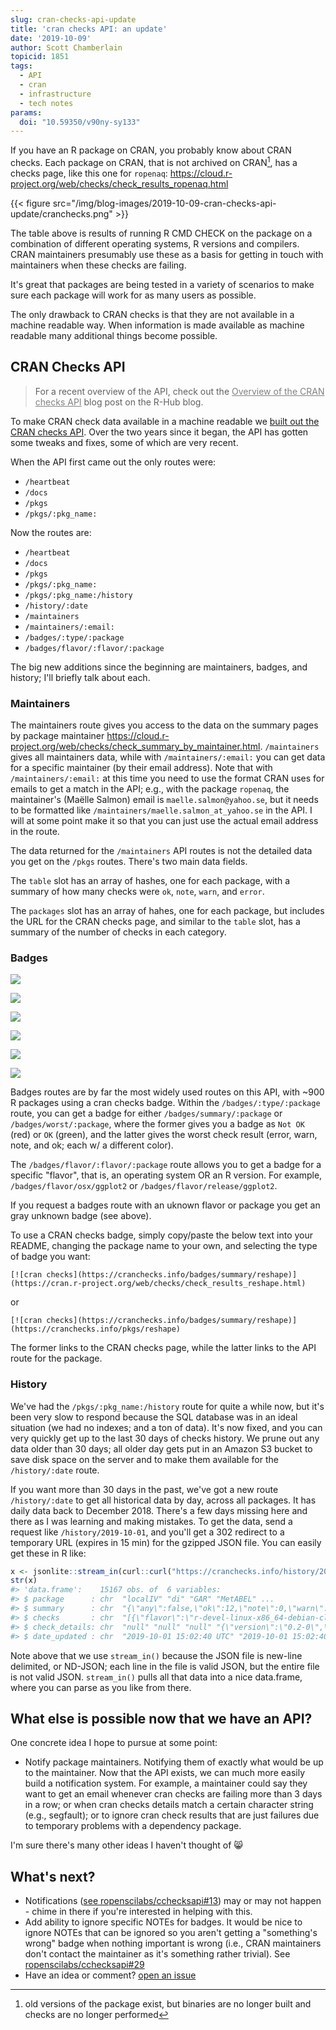 ```yaml
---
slug: cran-checks-api-update
title: 'cran checks API: an update'
date: '2019-10-09'
author: Scott Chamberlain
topicid: 1851
tags:
  - API
  - cran
  - infrastructure
  - tech notes
params:
  doi: "10.59350/v90ny-sy133"
---
```


If you have an R package on CRAN, you probably know about CRAN checks. Each package on CRAN, that is not archived on CRAN[^1], has a checks page, like this one for `ropenaq`:
<https://cloud.r-project.org/web/checks/check_results_ropenaq.html>

{{< figure src="/img/blog-images/2019-10-09-cran-checks-api-update/cranchecks.png" >}}

The table above is results of running R CMD CHECK on the package on a combination of different operating systems, R versions and compilers. CRAN maintainers presumably use these as a basis for getting in touch with maintainers when these checks are failing.

It's great that packages are being tested in a variety of scenarios to make sure each package will work for as many users as possible.

The only drawback to CRAN checks is that they are not available in a machine readable way. When information is made available as machine readable many additional things become possible.

## CRAN Checks API

> For a recent overview of the API, check out the <a href="https://blog.r-hub.io/2019/06/10/cran-checks-api" style="color:grey">Overview of the CRAN checks API</a> blog post on the R-Hub blog.

To make CRAN check data available in a machine readable we [built out the CRAN checks API](https://recology.info/2017/09/cranchecks-api/). Over the two years since it began, the API has gotten some tweaks and fixes, some of which are very recent.

When the API first came out the only routes were:

- `/heartbeat`
- `/docs`
- `/pkgs`
- `/pkgs/:pkg_name:`

Now the routes are:

- `/heartbeat`
- `/docs`
- `/pkgs`
- `/pkgs/:pkg_name:`
- `/pkgs/:pkg_name:/history`
- `/history/:date`
- `/maintainers`
- `/maintainers/:email:`
- `/badges/:type/:package`
- `/badges/flavor/:flavor/:package`

The big new additions since the beginning are maintainers, badges, and history; I'll briefly talk about each.

### Maintainers

The maintainers route gives you access to the data on the summary pages by package maintainer <https://cloud.r-project.org/web/checks/check_summary_by_maintainer.html>. `/maintainers` gives all maintainers data, while with `/maintainers/:email:` you can get data for a specific maintainer (by their email address). Note that with `/maintainers/:email:` at this time you need to use the format CRAN uses for emails to get a match in the API; e.g., with the package `ropenaq`, the maintainer's (Maëlle Salmon) email is `maelle.salmon@yahoo.se`, but it needs to be formatted like `/maintainers/maelle.salmon_at_yahoo.se` in the API. I will at some point make it so that you can just use the actual email address in the route.

The data returned for the `/maintainers` API routes is not the detailed data you get on the `/pkgs` routes. There's two main data fields. 

The `table` slot has an array of hashes, one for each package, with a summary of how many checks were `ok`, `note`, `warn`, and `error`.

The `packages` slot has an array of hahes, one for each package, but includes the URL for the CRAN checks page, and similar to the `table` slot, has a summary of the number of checks in each category.

### Badges

![](/img/blog-images/2019-10-09-cran-checks-api-update/svgs/ok.svg)

![](/img/blog-images/2019-10-09-cran-checks-api-update/svgs/notok.svg)

![](/img/blog-images/2019-10-09-cran-checks-api-update/svgs/note.svg)

![](/img/blog-images/2019-10-09-cran-checks-api-update/svgs/warn.svg)

![](/img/blog-images/2019-10-09-cran-checks-api-update/svgs/error.svg)

![](/img/blog-images/2019-10-09-cran-checks-api-update/svgs/unknown.svg)

Badges routes are by far the most widely used routes on this API, with ~900 R packages using a cran checks badge. Within the `/badges/:type/:package` route, you can get a badge for either `/badges/summary/:package` or `/badges/worst/:package`, where the former gives you a badge as `Not OK` (red) or `OK` (green), and the latter gives the worst check result (error, warn, note, and ok; each w/ a different color).

The `/badges/flavor/:flavor/:package` route allows you to get a badge for a specific "flavor", that is, an operating system OR an R version. For example, `/badges/flavor/osx/ggplot2` or `/badges/flavor/release/ggplot2`.

If you request a badges route with an uknown flavor or package you get an gray unknown badge (see above).

To use a CRAN checks badge, simply copy/paste the below text into your README, changing the package name to your own, and selecting the type of badge you want:

`[![cran checks](https://cranchecks.info/badges/summary/reshape)](https://cran.r-project.org/web/checks/check_results_reshape.html)`

or 

`[![cran checks](https://cranchecks.info/badges/summary/reshape)](https://cranchecks.info/pkgs/reshape)`

The former links to the CRAN checks page, while the latter links to the API route for the package.

### History

We've had the `/pkgs/:pkg_name:/history` route for quite a while now, but it's been very slow to respond because the SQL database was in an ideal situation (we had no indexes; and a ton of data). It's now fixed, and you can very quickly get up to the last 30 days of checks history. We prune out any data older than 30 days; all older day gets put in an Amazon S3 bucket to save disk space on the server and to make them available for the `/history/:date` route.

If you want more than 30 days in the past, we've got a new route `/history/:date` to get all historical data by day, across all packages. It has daily data back to December 2018. There's a few days missing here and there as I was learning and making mistakes. To get the data, send a request like `/history/2019-10-01`, and you'll get a 302 redirect to a temporary URL (expires in 15 min) for the gzipped JSON file. You can easily get these in R like:

```r
x <- jsonlite::stream_in(curl::curl("https://cranchecks.info/history/2019-10-01"))
str(x)
#> 'data.frame':    15167 obs. of  6 variables:
#> $ package      : chr  "localIV" "di" "GAR" "MetABEL" ...
#> $ summary      : chr  "{\"any\":false,\"ok\":12,\"note\":0,\"warn\":0,\"error\":0,\"fail\":0}" "{\"any\":false,\"ok\":12,\"note\":0,\"warn\":0,\"error\":0,\"fail\":0}" "{\"any\":false,\"ok\":12,\"note\":0,\"warn\":0,\"error\":0,\"fail\":0}" "{\"any\":true,\"ok\":0,\"note\":12,\"warn\":0,\"error\":0,\"fail\":0}" ...
#> $ checks       : chr  "[{\"flavor\":\"r-devel-linux-x86_64-debian-clang\",\"version\":\"0.2.1\",\"tinstall\":2.21,\"tcheck\":40.68,\"t"| __truncated__ "[{\"flavor\":\"r-devel-linux-x86_64-debian-clang\",\"version\":\"1.1.4\",\"tinstall\":2.54,\"tcheck\":24.8,\"tt"| __truncated__ "[{\"flavor\":\"r-devel-linux-x86_64-debian-clang\",\"version\":\"1.1\",\"tinstall\":1.87,\"tcheck\":20.85,\"tto"| __truncated__ "[{\"flavor\":\"r-devel-linux-x86_64-debian-clang\",\"version\":\"0.2-0\",\"tinstall\":2.59,\"tcheck\":19.27,\"t"| __truncated__ ...
#> $ check_details: chr  "null" "null" "null" "{\"version\":\"0.2-0\",\"check\":\"package dependencies\",\"result\":\"NOTE\",\"output\":\"Package suggested bu"| __truncated__ ...
#> $ date_updated : chr  "2019-10-01 15:02:40 UTC" "2019-10-01 15:02:40 UTC" "2019-10-01 15:02:40 UTC" "2019-10-01 15:02:40 UTC" ...
```

Note above that we use `stream_in()` because the JSON file is new-line delimited, or ND-JSON; each line in the file is valid JSON, but the entire file is not valid JSON. `stream_in()` pulls all that data into a nice data.frame, where you can parse as you like from there.

## What else is possible now that we have an API?

One concrete idea I hope to pursue at some point:

- Notify package maintainers. Notifying them of exactly what would be up to the maintainer. Now that the API exists, we can much more easily build a notification system. For example, a maintainer could say they want to get an email whenever cran checks are failing more than 3 days in a row; or when cran checks details match a certain character string (e.g., segfault); or to ignore cran check results that are just failures due to temporary problems with a dependency package.

I'm sure there's many other ideas I haven't thought of 😸

## What's next?

- Notifications ([see ropenscilabs/cchecksapi#13](https://github.com/ropenscilabs/cchecksapi/issues/13)) may or may not happen - chime in there if you're interested in helping with this.
- Add ability to ignore specific NOTEs for badges. It would be nice to ignore NOTEs that can be ignored so you aren't getting a "something's wrong" badge when nothing important is wrong (i.e., CRAN maintainers don't contact the maintainer as it's something rather trivial). See [ropenscilabs/cchecksapi#29](https://github.com/ropenscilabs/cchecksapi/issues/29)
- Have an idea or comment? [open an issue](https://github.com/ropenscilabs/cchecksapi/issues/new)

[^1]: old versions of the package exist, but binaries are no longer built and checks are no longer performed
